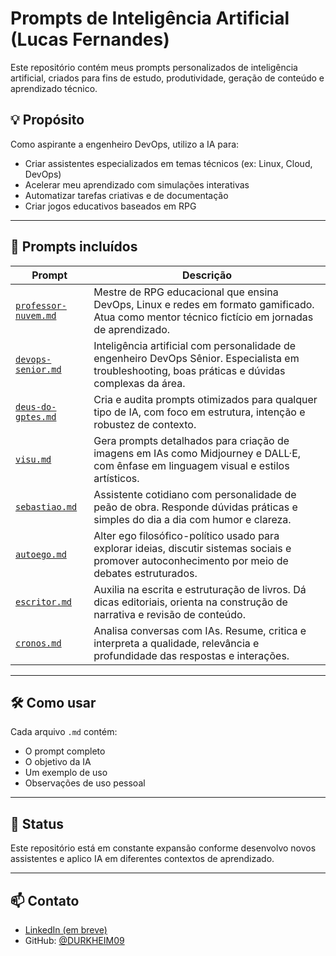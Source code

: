 # Prompts de Inteligência Artificial (Lucas Fernandes)

Este repositório contém meus prompts personalizados de inteligência artificial, criados para fins de estudo, produtividade, geração de conteúdo e aprendizado técnico.

## 💡 Propósito

Como aspirante a engenheiro DevOps, utilizo a IA para:

- Criar assistentes especializados em temas técnicos (ex: Linux, Cloud, DevOps)
- Acelerar meu aprendizado com simulações interativas
- Automatizar tarefas criativas e de documentação
- Criar jogos educativos baseados em RPG

---

## 🤖 Prompts incluídos

| Prompt                      | Descrição |
|----------------------------|-----------|
| [`professor-nuvem.md`](prompts/professor-nuvem.md) | Mestre de RPG educacional que ensina DevOps, Linux e redes em formato gamificado. Atua como mentor técnico fictício em jornadas de aprendizado. |
| [`devops-senior.md`](prompts/devops-senior.md) | Inteligência artificial com personalidade de engenheiro DevOps Sênior. Especialista em troubleshooting, boas práticas e dúvidas complexas da área. |
| [`deus-do-gptes.md`](prompts/deus-do-gptes.md) | Cria e audita prompts otimizados para qualquer tipo de IA, com foco em estrutura, intenção e robustez de contexto. |
| [`visu.md`](prompts/visu.md) | Gera prompts detalhados para criação de imagens em IAs como Midjourney e DALL·E, com ênfase em linguagem visual e estilos artísticos. |
| [`sebastiao.md`](prompts/sebastiao.md) | Assistente cotidiano com personalidade de peão de obra. Responde dúvidas práticas e simples do dia a dia com humor e clareza. |
| [`autoego.md`](prompts/autoego.md) | Alter ego filosófico-político usado para explorar ideias, discutir sistemas sociais e promover autoconhecimento por meio de debates estruturados. |
| [`escritor.md`](prompts/escritor.md) | Auxilia na escrita e estruturação de livros. Dá dicas editoriais, orienta na construção de narrativa e revisão de conteúdo. |
| [`cronos.md`](prompts/cronos.md) | Analisa conversas com IAs. Resume, critica e interpreta a qualidade, relevância e profundidade das respostas e interações. |


---

## 🛠️ Como usar

Cada arquivo `.md` contém:
- O prompt completo
- O objetivo da IA
- Um exemplo de uso
- Observações de uso pessoal

---

## 📌 Status

Este repositório está em constante expansão conforme desenvolvo novos assistentes e aplico IA em diferentes contextos de aprendizado.

---

## 📫 Contato

- [LinkedIn (em breve)]()
- GitHub: [@DURKHEIM09](https://github.com/DURKHEIM09)
